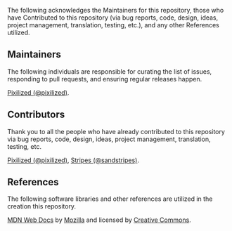 The following acknowledges the Maintainers for this repository, those who have Contributed to this repository (via bug reports, code, design, ideas, project management, translation, testing, etc.), and any other References utilized.

## Maintainers

The following individuals are responsible for curating the list of issues, responding to pull requests, and ensuring regular releases happen.

[Pixilized (@pixiIized)](https://github.com/pixiIized).

## Contributors

Thank you to all the people who have already contributed to this repository via bug reports, code, design, ideas, project management, translation, testing, etc.

[Pixilized (@pixiIized)](https://github.com/pixiIized), [Stripes (@sandstripes)](https://github.com/sandstripes).

## References

The following software libraries and other references are utilized in the creation this repository.

[MDN Web Docs](https://developer.mozilla.org/en-US/docs/Web) by [Mozilla](https://www.mozilla.org/en-US/?v=c) and licensed by [Creative Commons](https://developer.mozilla.org/en-US/docs/MDN/Writing_guidelines/Attrib_copyright_license).
